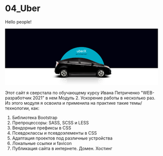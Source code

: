 # 04_Uber

Hello people!

![Uber](https://github.com/Sati-prog/04_Uber/blob/main/src/img/bg/3_bg_car.png)

Этот сайт я сверстала по обучающему курсу Ивана Петриченко "WEB-разработчик 2021"
в нем Модуль 2. Ускорение работы в несколько раз. Из этого модуля я освоила и применила на практике
такие темы/технологии, как:

1) Библиотека Bootstrap
2) Препроцессоры: SASS, SCSS и LESS
3) Вендорные префиксы в CSS
4) Псевдоклассы и псевдоэлементы в CSS
5) Адаптация проектов под различные устройства
6) Локальные ссылки и favicon
7) Публикация сайта в интернете. Домен. Хостинг
